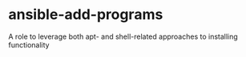 # ansible-add-programs
A role to leverage both apt- and shell-related approaches to installing functionality
